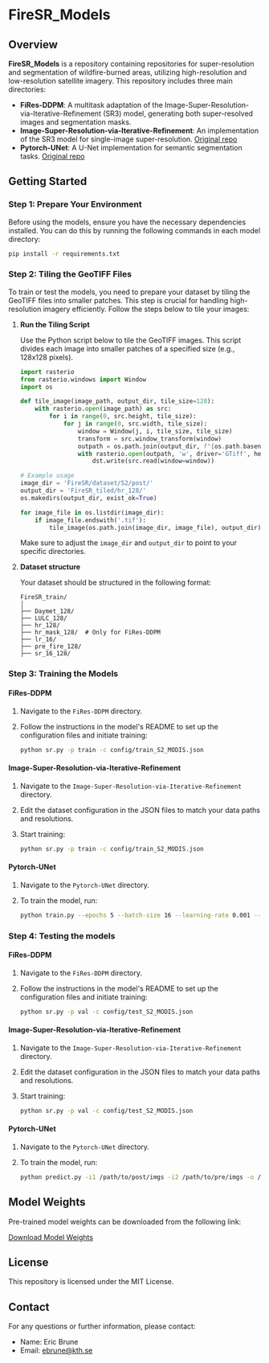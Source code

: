 
# FireSR_Models

## Overview

**FireSR_Models** is a repository containing repositories for super-resolution and segmentation of wildfire-burned areas, utilizing high-resolution and low-resolution satellite imagery. This repository includes three main directories:

- **FiRes-DDPM**: A multitask adaptation of the Image-Super-Resolution-via-Iterative-Refinement (SR3) model, generating both super-resolved images and segmentation masks.
- **Image-Super-Resolution-via-Iterative-Refinement**: An implementation of the SR3 model for single-image super-resolution. [Original repo](https://github.com/Janspiry/Image-Super-Resolution-via-Iterative-Refinement/)
- **Pytorch-UNet**: A U-Net implementation for semantic segmentation tasks. [Original repo](https://github.com/milesial/Pytorch-UNet)

## Getting Started

### Step 1: Prepare Your Environment

Before using the models, ensure you have the necessary dependencies installed. You can do this by running the following commands in each model directory:

```bash
pip install -r requirements.txt
```

### Step 2: Tiling the GeoTIFF Files

To train or test the models, you need to prepare your dataset by tiling the GeoTIFF files into smaller patches. This step is crucial for handling high-resolution imagery efficiently. Follow the steps below to tile your images:


1. **Run the Tiling Script**

   Use the Python script below to tile the GeoTIFF images. This script divides each image into smaller patches of a specified size (e.g., 128x128 pixels).

   ```python
   import rasterio
   from rasterio.windows import Window
   import os

   def tile_image(image_path, output_dir, tile_size=128):
       with rasterio.open(image_path) as src:
           for i in range(0, src.height, tile_size):
               for j in range(0, src.width, tile_size):
                   window = Window(j, i, tile_size, tile_size)
                   transform = src.window_transform(window)
                   outpath = os.path.join(output_dir, f"{os.path.basename(image_path).split('.')[0]}_{i}_{j}.tif")
                   with rasterio.open(outpath, 'w', driver='GTiff', height=tile_size, width=tile_size, count=src.count, dtype=src.dtypes[0], crs=src.crs, transform=transform) as dst:
                       dst.write(src.read(window=window))

   # Example usage
   image_dir = 'FireSR/dataset/S2/post/'
   output_dir = 'FireSR_tiled/hr_128/'
   os.makedirs(output_dir, exist_ok=True)

   for image_file in os.listdir(image_dir):
       if image_file.endswith('.tif'):
           tile_image(os.path.join(image_dir, image_file), output_dir)
   ```

   Make sure to adjust the `image_dir` and `output_dir` to point to your specific directories.

2. **Dataset structure**

   Your dataset should be structured in the following format:

   ```
   FireSR_train/
   │
   ├── Daymet_128/
   ├── LULC_128/
   ├── hr_128/
   ├── hr_mask_128/  # Only for FiRes-DDPM
   ├── lr_16/
   ├── pre_fire_128/
   ├── sr_16_128/
   ```

### Step 3: Training the Models

#### FiRes-DDPM

1. Navigate to the `FiRes-DDPM` directory.

2. Follow the instructions in the model's README to set up the configuration files and initiate training:

   ```bash
   python sr.py -p train -c config/train_S2_MODIS.json
   ```

#### Image-Super-Resolution-via-Iterative-Refinement

1. Navigate to the `Image-Super-Resolution-via-Iterative-Refinement` directory.

2. Edit the dataset configuration in the JSON files to match your data paths and resolutions.

3. Start training:

   ```bash
   python sr.py -p train -c config/train_S2_MODIS.json
   ```

#### Pytorch-UNet

1. Navigate to the `Pytorch-UNet` directory.

2. To train the model, run:

   ```bash
   python train.py --epochs 5 --batch-size 16 --learning-rate 0.001 --amp
   ```

### Step 4: Testing the models

#### FiRes-DDPM

1. Navigate to the `FiRes-DDPM` directory.

2. Follow the instructions in the model's README to set up the configuration files and initiate training:

   ```bash
   python sr.py -p val -c config/test_S2_MODIS.json
   ```

#### Image-Super-Resolution-via-Iterative-Refinement

1. Navigate to the `Image-Super-Resolution-via-Iterative-Refinement` directory.

2. Edit the dataset configuration in the JSON files to match your data paths and resolutions.

3. Start training:

   ```bash
   python sr.py -p val -c config/test_S2_MODIS.json
   ```

#### Pytorch-UNet

1. Navigate to the `Pytorch-UNet` directory.

2. To train the model, run:

   ```bash
   python predict.py -i1 /path/to/post/imgs -i2 /path/to/pre/imgs -o /path/to/output/dir
   ```

## Model Weights

Pre-trained model weights can be downloaded from the following link:

[Download Model Weights](https://drive.google.com/drive/folders/1qARZM6klJvf8IftqxfEX7a09zCV2Dk1d?usp=sharing)


## License

This repository is licensed under the MIT License.

## Contact

For any questions or further information, please contact:
- Name: Eric Brune
- Email: ebrune@kth.se
